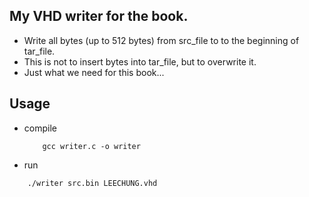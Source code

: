 ## My VHD writer for the book.

* Write all bytes (up to 512 bytes) from src_file to to the beginning of tar_file. 
* This is not to insert bytes into tar_file, but to overwrite it.
* Just what we need for this book...

## Usage

* compile
    ```shell
        gcc writer.c -o writer
    ```
* run

```shell
    ./writer src.bin LEECHUNG.vhd
```